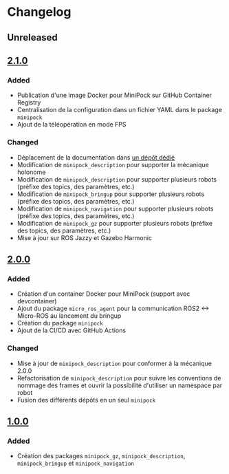 # Changelog

## Unreleased

## [2.1.0](https://github.com/catie-aq/minipock/releases/tag/2.1.0)

### Added

- Publication d'une image Docker pour MiniPock sur GitHub Container Registry
- Centralisation de la configuration dans un fichier YAML dans le package `minipock`
- Ajout de la téléopération en mode FPS

### Changed

- Déplacement de la documentation dans [un dépôt dédié](https://github.com/catie-aq/minipock_documentation)
- Modification de `minipock_description` pour supporter la mécanique holonome
- Modification de `minipock_description` pour supporter plusieurs robots (préfixe des topics, des paramètres, etc.)
- Modification de `minipock_bringup` pour supporter plusieurs robots (préfixe des topics, des paramètres, etc.)
- Modification de `minipock_navigation` pour supporter plusieurs robots (préfixe des topics, des paramètres, etc.)
- Modification de `minipock_gz` pour supporter plusieurs robots (préfixe des topics, des paramètres, etc.)
- Mise à jour sur ROS Jazzy et Gazebo Harmonic

## [2.0.0](https://github.com/catie-aq/minipock/releases/tag/2.0.0)

### Added

- Création d'un container Docker pour MiniPock (support avec devcontainer)
- Ajout du package `micro_ros_agent` pour la communication ROS2 <-> Micro-ROS au lancement du bringup
- Création du package `minipock`
- Ajout de la CI/CD avec GitHub Actions

### Changed

- Mise à jour de `minipock_description` pour conformer à la mécanique 2.0.0
- Refactorisation de `minipock_description` pour suivre les conventions de nommage des frames et ouvrir la possibilité d'utiliser un namespace par robot
- Fusion des différents dépôts en un seul `minipock`

## [1.0.0](https://github.com/catie-aq/minipock/releases/tag/1.0.0)

### Added

- Création des packages `minipock_gz`, `minipock_description`, `minipock_bringup` et `minipock_navigation`
